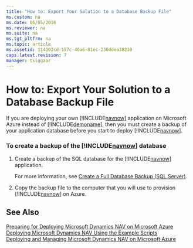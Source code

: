 ```yaml
---
title: "How to: Export Your Solution to a Database Backup File"
ms.custom: na
ms.date: 06/05/2016
ms.reviewer: na
ms.suite: na
ms.tgt_pltfrm: na
ms.topic: article
ms.assetid: 114102cd-157c-40a6-81ec-230ddea38210
caps.latest.revision: 7
manager: tsiggaar
---
```

# How to: Export Your Solution to a Database Backup File
If you are deploying your own [!INCLUDE[navnow](includes/navnow_md.md)] application on Microsoft Azure instead of [!INCLUDE[demoname](includes/demoname_md.md)], then you must create a backup of your application database before you start to deploy [!INCLUDE[navnow](includes/navnow_md.md)].  
  
### To create a backup of the [!INCLUDE[navnow](includes/navnow_md.md)] database  
  
1.  Create a backup of the SQL database for the [!INCLUDE[navnow](includes/navnow_md.md)] application.  
  
     For more information, see [Create a Full Database Backup \(SQL Server\)](http://go.microsoft.com/fwlink/?LinkID=296465).  
  
2.  Copy the backup file to the computer that you will use to provision [!INCLUDE[navnow](includes/navnow_md.md)] on Azure.  
  
## See Also  
 [Preparing for Deploying Microsoft Dynamics NAV on Microsoft Azure](Preparing-for-Deploying-Microsoft-Dynamics-NAV-on-Microsoft-Azure.md)   
 [Deploying Microsoft Dynamics NAV Using the Example Scripts](Deploying-Microsoft-Dynamics-NAV-Using-the-Example-Scripts.md)   
 [Deploying and Managing Microsoft Dynamics NAV on Microsoft Azure](Deploying-and-Managing-Microsoft-Dynamics-NAV-on-Microsoft-Azure.md)